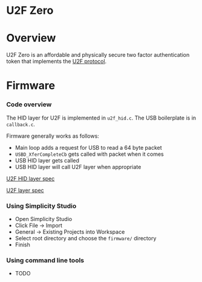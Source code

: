 

U2F Zero
========





Overview
=======

U2F Zero is an affordable and physically secure two factor authentication token that implements
the [U2F protocol](https://fidoalliance.org/specifications/overview/).

Firmware
========

### Code overview

The HID layer for U2F is implemented in `u2f_hid.c`.  The USB
boilerplate is in `callback.c`.

Firmware generally works as follows:

* Main loop adds a request for USB to read a 64 byte packet
* `USBD_XferCompleteCb` gets called with packet when it comes
* USB HID layer gets called
* USB HID layer will call U2F layer when appropriate

[U2F HID layer spec](https://fidoalliance.org/specs/fido-u2f-v1.0-nfc-bt-amendment-20150514/fido-u2f-hid-protocol.html)

[U2F layer spec](https://fidoalliance.org/specs/fido-u2f-v1.0-nfc-bt-amendment-20150514/fido-u2f-raw-message-formats.html)

### Using Simplicity Studio

* Open Simplicity Studio
* Click File -> Import
* General -> Existing Projects into Workspace
* Select root directory and choose the `firmware/` directory
* Finish


### Using command line tools

* TODO
